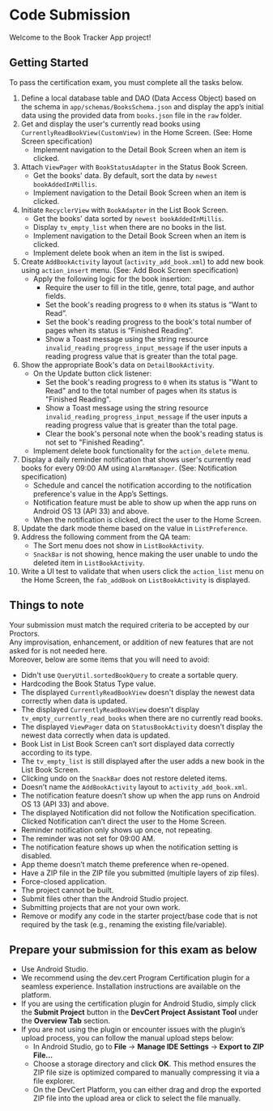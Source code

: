 # Code Submission

Welcome to the Book Tracker App project!

## Getting Started

To pass the certification exam, you must complete all the tasks below.

1. Define a local database table and DAO (Data Access Object) based on the schema in `app/schemas/BooksSchema.json` and display the app’s initial data using the provided data from `books.json` file in the `raw` folder.
2. Get and display the user's currently read books using `CurrentlyReadBookView(CustomView)` in the Home Screen. (See: Home Screen specification)
    - Implement navigation to the Detail Book Screen when an item is clicked.
3. Attach `ViewPager` with `BookStatusAdapter` in the Status Book Screen.
    - Get the books' data. By default, sort the data by `newest bookAddedInMillis`.
    - Implement navigation to the Detail Book Screen when an item is clicked.
4. Initiate `RecyclerView` with `BookAdapter` in the List Book Screen.
    - Get the books' data sorted by `newest bookAddedInMillis`.
    - Display `tv_empty_list` when there are no books in the list.
    - Implement navigation to the Detail Book Screen when an item is clicked.
    - Implement delete book when an item in the list is swiped.
5. Create `AddBookActivity` layout (`activity_add_book.xml`) to add new book using `action_insert` menu. (See: Add Book Screen specification)
    - Apply the following logic for the book insertion:
        - Require the user to fill in the title, genre, total page, and author fields.
        - Set the book's reading progress to `0` when its status is “Want to Read”.
        - Set the book's reading progress to the book's total number of pages when its status is “Finished Reading”.
        - Show a Toast message using the string resource `invalid_reading_progress_input_message` if the user inputs a reading progress value that is greater than the total page.
6. Show the appropriate Book's data on `DetailBookActivity`.
    - On the Update button click listener:
        - Set the book's reading progress to `0` when its status is "Want to Read" and to the total number of pages when its status is "Finished Reading".
        - Show a Toast message using the string resource `invalid_reading_progress_input_message` if the user inputs a reading progress value that is greater than the total page.
        - Clear the book's personal note when the book's reading status is not set to "Finished Reading".
    - Implement delete book functionality for the `action_delete` menu.
7. Display a daily reminder notification that shows user's currently read books for every 09:00 AM using `AlarmManager`. (See: Notification specification)
    - Schedule and cancel the notification according to the notification preference's value in the App’s Settings.
    - Notification feature must be able to show up when the app runs on Android OS 13 (API 33) and above.
    - When the notification is clicked, direct the user to the Home Screen.
8. Update the dark mode theme based on the value in `ListPreference`.
9. Address the following comment from the QA team:
    - The Sort menu does not show in `ListBookActivity`.
    - `SnackBar` is not showing, hence making the user unable to undo the deleted item in `ListBookActivity`.
10. Write a UI test to validate that when users click the `action_list` menu on the Home Screen, the `fab_addBook` on `ListBookActivity` is displayed.

## Things to note

Your submission must match the required criteria to be accepted by our Proctors.  
Any improvisation, enhancement, or addition of new features that are not asked for is not needed here.  
Moreover, below are some items that you will need to avoid:

- Didn't use `QueryUtil.sortedBookQuery` to create a sortable query.
- Hardcoding the Book Status Type value.
- The displayed `CurrentlyReadBookView` doesn't display the newest data correctly when data is updated.
- The displayed `CurrentlyReadBookView` doesn't display `tv_empty_currently_read_books` when there are no currently read books.
- The displayed `ViewPager` data on `StatusBookActivity` doesn't display the newest data correctly when data is updated.
- Book List in List Book Screen can’t sort displayed data correctly according to its type.
- The `tv_empty_list` is still displayed after the user adds a new book in the List Book Screen.
- Clicking undo on the `SnackBar` does not restore deleted items.
- Doesn’t name the `AddBookActivity` layout to `activity_add_book.xml`.
- The notification feature doesn’t show up when the app runs on Android OS 13 (API 33) and above.
- The displayed Notification did not follow the Notification specification.
  Clicked Notification can’t direct the user to the Home Screen.
- Reminder notification only shows up once, not repeating.
- The reminder was not set for 09:00 AM.
- The notification feature shows up when the notification setting is disabled.
- App theme doesn’t match theme preference when re-opened.
- Have a ZIP file in the ZIP file you submitted (multiple layers of zip files).
- Force-closed application.
- The project cannot be built.
- Submit files other than the Android Studio project.
- Submitting projects that are not your own work.
- Remove or modify any code in the starter project/base code that is not required by the task (e.g., renaming the existing file/variable).

## Prepare your submission for this exam as below

- Use Android Studio.
- We recommend using the dev.cert Program Certification plugin for a seamless experience. Installation instructions are available on the platform.
- If you are using the certification plugin for Android Studio, simply click the **Submit Project** button in the **DevCert Project Assistant Tool** under the **Overview Tab** section.
- If you are not using the plugin or encounter issues with the plugin’s upload process, you can follow the manual upload steps below:
    -  In Android Studio, go to **File** → **Manage IDE Settings** → **Export to ZIP File...**
    -  Choose a storage directory and click **OK**. This method ensures the ZIP file size is optimized compared to manually compressing it via a file explorer.
    -  On the DevCert Platform, you can either drag and drop the exported ZIP file into the upload area or click to select the file manually.
